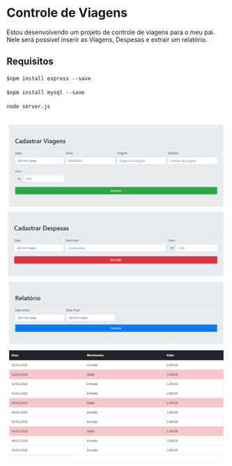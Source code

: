 ﻿# Controle de Viagens
Estou desenvolvendo um projeto de controle de viagens para o meu pai. Nele será possivel inserir as Viagens, Despesas e extrair um relatório. 


## Requisitos

``` shell
$npm install express --save 

$npm install mysql --save

node server.js
   
```




<img src="https://github.com/ChristianoPiccinin/Controle-Viagens/blob/master/img-md/viagens.PNG" alt="Viagens" />


<img src="https://github.com/ChristianoPiccinin/Controle-Viagens/blob/master/img-md/despesas.PNG" alt="Despesas" />


<img src="https://github.com/ChristianoPiccinin/Controle-Viagens/blob/master/img-md/relat-1.PNG" alt="Relatório" />
